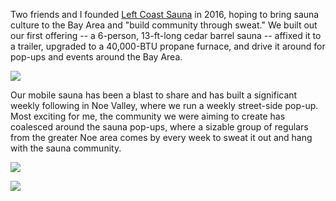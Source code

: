 Two friends and I founded [Left Coast Sauna](https://leftcoastsauna.com) in 2016, hoping to bring sauna culture to the Bay Area and "build community through sweat." We built out our first offering -- a 6-person, 13-ft-long cedar barrel sauna -- affixed it to a trailer, upgraded to a 40,000-BTU propane furnace, and drive it around for pop-ups and events around the Bay Area.

[![](https://dl.dropboxusercontent.com/s/f4944l6sogjtorv/LCS-2.jpg?dl=0)](https://www.instagram.com/leftcoastsauna)

Our mobile sauna has been a blast to share and has built a significant weekly following in Noe Valley, where we run a weekly street-side pop-up. Most exciting for me, the community we were aiming to create has coalesced around the sauna pop-ups, where a sizable group of regulars from the greater Noe area comes by every week to sweat it out and hang with the sauna community.

[![](https://dl.dropboxusercontent.com/s/1b0uhpz5g7gooye/LCS-3.jpg?dl=0)](https://www.instagram.com/leftcoastsauna)

[![](https://dl.dropboxusercontent.com/s/0qqq1jvsmaxws4o/LCS-4.jpg?dl=0)](https://www.instagram.com/leftcoastsauna)

